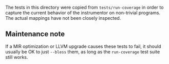The tests in this directory were copied from `tests/run-coverage` in order to
capture the current behavior of the instrumentor on non-trivial programs.
The actual mappings have not been closely inspected.

## Maintenance note

If a MIR optimization or LLVM upgrade causes these tests to fail,
it should usually be OK to just `--bless` them,
as long as the `run-coverage` test suite still works.
